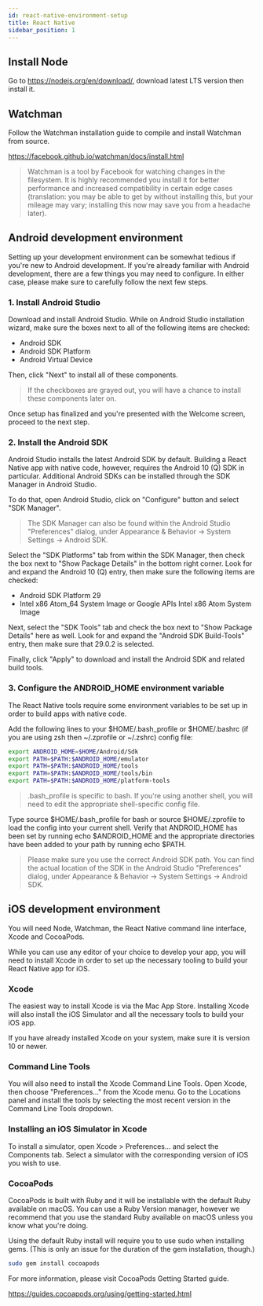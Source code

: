 ```yaml
---
id: react-native-environment-setup
title: React Native
sidebar_position: 1
---
```



## Install Node

Go to <https://nodejs.org/en/download/>, download latest LTS version then install it.

## Watchman

Follow the Watchman installation guide to compile and install Watchman from source.

<https://facebook.github.io/watchman/docs/install.html>

> Watchman is a tool by Facebook for watching changes in the filesystem. It is highly recommended you install it for better performance and increased compatibility in certain edge cases (translation: you may be able to get by without installing this, but your mileage may vary; installing this now may save you from a headache later).

## Android development environment

Setting up your development environment can be somewhat tedious if you're new to Android development. If you're already familiar with Android development, there are a few things you may need to configure. In either case, please make sure to carefully follow the next few steps.

### 1. Install Android Studio

Download and install Android Studio. While on Android Studio installation wizard, make sure the boxes next to all of the following items are checked:

- Android SDK
- Android SDK Platform
- Android Virtual Device

Then, click "Next" to install all of these components.

> If the checkboxes are grayed out, you will have a chance to install these components later on.

Once setup has finalized and you're presented with the Welcome screen, proceed to the next step.

### 2. Install the Android SDK

Android Studio installs the latest Android SDK by default. Building a React Native app with native code, however, requires the Android 10 (Q) SDK in particular. Additional Android SDKs can be installed through the SDK Manager in Android Studio.

To do that, open Android Studio, click on "Configure" button and select "SDK Manager".

> The SDK Manager can also be found within the Android Studio "Preferences" dialog, under Appearance & Behavior → System Settings → Android SDK.

Select the "SDK Platforms" tab from within the SDK Manager, then check the box next to "Show Package Details" in the bottom right corner. Look for and expand the Android 10 (Q) entry, then make sure the following items are checked:

- Android SDK Platform 29
- Intel x86 Atom_64 System Image or Google APIs Intel x86 Atom System Image

Next, select the "SDK Tools" tab and check the box next to "Show Package Details" here as well. Look for and expand the "Android SDK Build-Tools" entry, then make sure that 29.0.2 is selected.

Finally, click "Apply" to download and install the Android SDK and related build tools.

### 3. Configure the ANDROID_HOME environment variable

The React Native tools require some environment variables to be set up in order to build apps with native code.

Add the following lines to your $HOME/.bash_profile or $HOME/.bashrc (if you are using zsh then ~/.zprofile or ~/.zshrc) config file:

```bash
export ANDROID_HOME=$HOME/Android/Sdk
export PATH=$PATH:$ANDROID_HOME/emulator
export PATH=$PATH:$ANDROID_HOME/tools
export PATH=$PATH:$ANDROID_HOME/tools/bin
export PATH=$PATH:$ANDROID_HOME/platform-tools
```

> .bash_profile is specific to bash. If you're using another shell, you will need to edit the appropriate shell-specific config file.

Type source $HOME/.bash_profile for bash or source $HOME/.zprofile to load the config into your current shell. Verify that ANDROID_HOME has been set by running echo $ANDROID_HOME and the appropriate directories have been added to your path by running echo $PATH.

> Please make sure you use the correct Android SDK path. You can find the actual location of the SDK in the Android Studio "Preferences" dialog, under Appearance & Behavior → System Settings → Android SDK.

## iOS development environment

You will need Node, Watchman, the React Native command line interface, Xcode and CocoaPods.

While you can use any editor of your choice to develop your app, you will need to install Xcode in order to set up the necessary tooling to build your React Native app for iOS.

### Xcode

The easiest way to install Xcode is via the Mac App Store. Installing Xcode will also install the iOS Simulator and all the necessary tools to build your iOS app.

If you have already installed Xcode on your system, make sure it is version 10 or newer.

### Command Line Tools

You will also need to install the Xcode Command Line Tools. Open Xcode, then choose "Preferences..." from the Xcode menu. Go to the Locations panel and install the tools by selecting the most recent version in the Command Line Tools dropdown.

### Installing an iOS Simulator in Xcode

To install a simulator, open Xcode > Preferences... and select the Components tab. Select a simulator with the corresponding version of iOS you wish to use.

### CocoaPods

CocoaPods is built with Ruby and it will be installable with the default Ruby available on macOS. You can use a Ruby Version manager, however we recommend that you use the standard Ruby available on macOS unless you know what you're doing.

Using the default Ruby install will require you to use sudo when installing gems. (This is only an issue for the duration of the gem installation, though.)

```bash
sudo gem install cocoapods
```

For more information, please visit CocoaPods Getting Started guide.

<https://guides.cocoapods.org/using/getting-started.html>
